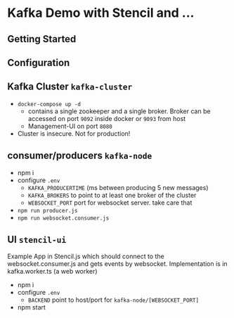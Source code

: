 # Kafka Demo with Stencil and ...

## Getting Started

## Configuration

## Kafka Cluster `kafka-cluster`

- `docker-compose up -d`
  - contains a single zookeeper and a single broker. Broker can be accessed on port `9092` inside docker or `9093` from host
  - Management-UI on port `8080`
- Cluster is insecure. Not for production!

## consumer/producers `kafka-node`

- npm i
- configure `.env`
  - `KAFKA_PRODUCERTIME` (ms between producing 5 new messages)
  - `KAFKA_BROKERS` to point to at least one broker of the cluster
  - `WEBSOCKET_PORT` port for websocket server. take care that
- `npm run producer.js`
- `npm run websocket.consumer.js`

## UI `stencil-ui`

Example App in Stencil.js which should connect to the websocket.consumer.js and gets events by websocket. Implementation is in kafka.worker.ts (a web worker)

- npm i
- configure `.env`
  - `BACKEND` point to host/port for `kafka-node/[WEBSOCKET_PORT]`
- npm start
